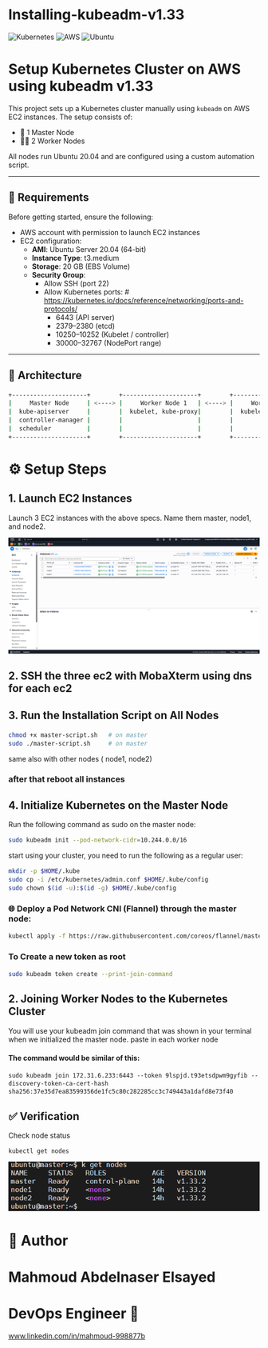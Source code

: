 # Installing-kubeadm-v1.33 
![Kubernetes](https://img.shields.io/badge/K8s-kubeadm-blue?logo=kubernetes)  ![AWS](https://img.shields.io/badge/Cloud-AWS-232F3E?logo=amazon-aws&logoColor=white)  ![Ubuntu](https://img.shields.io/badge/OS-Ubuntu%2020.04-orange?logo=ubuntu)

# Setup Kubernetes Cluster on AWS using kubeadm v1.33

This project sets up a Kubernetes cluster manually using `kubeadm` on AWS EC2 instances. The setup consists of:

- 👑   1 Master Node
- 🧑‍💻 2 Worker Nodes

All nodes run Ubuntu 20.04 and are configured using a custom automation script.

---

## 🧰 Requirements

Before getting started, ensure the following:

- AWS account with permission to launch EC2 instances
- EC2 configuration:
  - **AMI**: Ubuntu Server 20.04 (64-bit)
  - **Instance Type**: t3.medium
  - **Storage**: 20 GB (EBS Volume)
  - **Security Group**:
    - Allow SSH (port 22)
    - Allow Kubernetes ports: # https://kubernetes.io/docs/reference/networking/ports-and-protocols/
      - 6443 (API server)
      - 2379–2380 (etcd)
      - 10250–10252 (Kubelet / controller)
      - 30000–32767 (NodePort range)
---

## 🧱 Architecture

```bash
+---------------------+        +---------------------+        +---------------------+
|     Master Node     | <----> |     Worker Node 1   | <----> |     Worker Node 2   |
|  kube-apiserver     |        |  kubelet, kube-proxy|        |  kubelet, kube-proxy|
|  controller-manager |        |                     |        |                     |
|  scheduler          |        |                     |        |                     |
+---------------------+        +---------------------+        +---------------------+
```
# ⚙️ Setup Steps
## 1. Launch EC2 Instances
Launch 3 EC2 instances with the above specs.
Name them master, node1, and node2.

![alt text](images/ec2s.png)

## 2. SSH the three ec2 with MobaXterm using dns for each ec2

## 3. Run the Installation Script on All Nodes
```bash
chmod +x master-script.sh   # on master 
sudo ./master-script.sh     # on master
```
same also with other nodes ( node1, node2)
### after that reboot all instances

## 4. Initialize Kubernetes on the Master Node
Run the following command as sudo on the master node:
```bash
sudo kubeadm init --pod-network-cidr=10.244.0.0/16
```
start using your cluster, you need to run the following as a regular user:
```bash
mkdir -p $HOME/.kube
sudo cp -i /etc/kubernetes/admin.conf $HOME/.kube/config
sudo chown $(id -u):$(id -g) $HOME/.kube/config
```
### 🌐 Deploy a Pod Network CNI (Flannel)  through the master node:
```bash
kubectl apply -f https://raw.githubusercontent.com/coreos/flannel/master/Documentation/kubeflannel.yml
```
### To Create a new token as root
```bash
sudo kubeadm token create --print-join-command  
```


##  2. Joining Worker Nodes to the Kubernetes Cluster
You will use your kubeadm join command that was shown in your terminal when we initialized the master node.
paste in each worker node
#### The command would be similar of this:
```
sudo kubeadm join 172.31.6.233:6443 --token 9lspjd.t93etsdpwm9gyfib --
discovery-token-ca-cert-hash
sha256:37e35d7ea83599356de1fc5c80c282285cc3c749443a1dafd8e73f40
```
## ✅ Verification
Check node status
```
kubectl get nodes
```

![alt text](images/getnodes.png)

# 📂 Author 
# Mahmoud Abdelnaser Elsayed
# DevOps Engineer 🚀
www.linkedin.com/in/mahmoud-998877b





